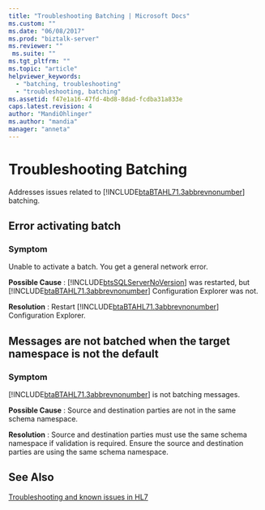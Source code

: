 ```yaml
---
title: "Troubleshooting Batching | Microsoft Docs"
ms.custom: ""
ms.date: "06/08/2017"
ms.prod: "biztalk-server"
ms.reviewer: ""
 ms.suite: ""
ms.tgt_pltfrm: ""
ms.topic: "article"
helpviewer_keywords: 
  - "batching, troubleshooting"
  - "troubleshooting, batching"
ms.assetid: f47e1a16-47fd-4bd8-8dad-fcdba31a833e
caps.latest.revision: 4
author: "MandiOhlinger"
ms.author: "mandia"
manager: "anneta"
---
```

# Troubleshooting Batching
Addresses issues related to [!INCLUDE[btaBTAHL71.3abbrevnonumber](../../includes/btabtahl71-3abbrevnonumber-md.md)] batching.  
  
## Error activating batch  
  
### Symptom  
 Unable to activate a batch. You get a general network error.  
  
**Possible Cause** : [!INCLUDE[btsSQLServerNoVersion](../../includes/btssqlservernoversion-md.md)] was restarted, but [!INCLUDE[btaBTAHL71.3abbrevnonumber](../../includes/btabtahl71-3abbrevnonumber-md.md)] Configuration Explorer was not.  
  
**Resolution** : Restart [!INCLUDE[btaBTAHL71.3abbrevnonumber](../../includes/btabtahl71-3abbrevnonumber-md.md)] Configuration Explorer.  
  
## Messages are not batched when the target namespace is not the default  
  
### Symptom  
 [!INCLUDE[btaBTAHL71.3abbrevnonumber](../../includes/btabtahl71-3abbrevnonumber-md.md)] is not batching messages.  
  
**Possible Cause** : Source and destination parties are not in the same schema namespace.  
  
**Resolution** : Source and destination parties must use the same schema namespace if validation is required. Ensure the source and destination parties are using the same schema namespace.  
  
## See Also  
 [Troubleshooting and known issues in HL7](../../adapters-and-accelerators/accelerator-hl7/troubleshooting-and-known-issues-in-hl7.md)